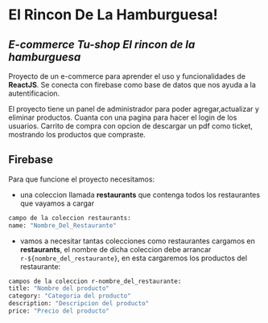 # El Rincon De La Hamburguesa!
## _E-commerce Tu-shop El rincon de la hamburguesa_
Proyecto de un e-commerce para aprender el uso y funcionalidades de **ReactJS**. 
Se conecta con firebase como base de datos que nos ayuda a la autentificacion.

El proyecto tiene un panel de administrador para poder agregar,actualizar y eliminar productos.
Cuanta con una pagina para hacer el login de los usuarios.
Carrito de compra con opcion de descargar un pdf como ticket, mostrando los productos que compraste.

## Firebase 

Para que funcione el proyecto necesitamos:
- una coleccion llamada **restaurants** que contenga todos los restaurantes que vayamos a cargar

```sh
campo de la coleccion restaurants:
name: "Nombre_Del_Restaurante"
```
- vamos a necesitar tantas colecciones como restaurantes cargamos en **restaurants**, el nombre de dicha coleccion debe arrancar `r-${nombre_del_restaurante}`, en esta cargaremos los productos del restaurante:

```sh
campos de la coleccion r-nombre_del_restaurante:
title: "Nombre del producto"
category: "Categoria del producto"
description: "Descripcion del producto"
price: "Precio del producto"
```

